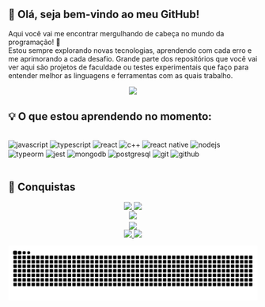 <h2>👋 Olá, seja bem-vindo ao meu GitHub!</h2>
Aqui você vai me encontrar mergulhando de cabeça no mundo da programação! 🚀<br/>
Estou sempre explorando novas tecnologias, aprendendo com cada erro e me aprimorando a cada desafio.
Grande parte dos repositórios que você vai ver aqui são projetos de faculdade ou testes experimentais que faço para entender melhor as linguagens e ferramentas com as quais trabalho.

<p align="center">
  <img src="https://komarev.com/ghpvc/?username=andreluke&color=blue&style=flat-square">
</p>

<h2>💡 O que estou aprendendo no momento:</h2>
<div align="left" style="display: inline_block"><br> 
 
   <img class="tech-icon" align="center" alt="javascript" src="https://img.shields.io/badge/JavaScript-F7DF1E?style=for-the-badge&logo=javascript&logoColor=black"/> 
  <img class="tech-icon" align="center" alt="typescript" src="https://img.shields.io/badge/TypeScript-007ACC?style=for-the-badge&logo=typescript&logoColor=white"/> 
  <img class="tech-icon" align="center" alt="react" src="https://img.shields.io/badge/React-61DAFB?style=for-the-badge&logo=react&logoColor=black"/> 
  <img class="tech-icon" align="center" alt="c++" src="https://img.shields.io/badge/C++-00599C?style=for-the-badge&logo=cplusplus&logoColor=white"/> 
  <img class="tech-icon" align="center" alt="react native" src="https://img.shields.io/badge/React_Native-61DAFB?style=for-the-badge&logo=react&logoColor=black"/> 
  <img class="tech-icon" align="center" alt="nodejs" src="https://img.shields.io/badge/Node.js-339933?style=for-the-badge&logo=nodedotjs&logoColor=white"/> 
  <img class="tech-icon" align="center" alt="typeorm" src="https://img.shields.io/badge/TypeORM-FF8C00?style=for-the-badge&logo=typeorm&logoColor=white"/> 
  <img class="tech-icon" align="center" alt="jest" src="https://img.shields.io/badge/Jest-C21325?style=for-the-badge&logo=jest&logoColor=white"/>
  <img class="tech-icon" align="center" alt="mongodb" src="https://img.shields.io/badge/MongoDB-47A248?style=for-the-badge&logo=mongodb&logoColor=white"/> 
  <img class="tech-icon" align="center" alt="postgresql" src="https://img.shields.io/badge/PostgreSQL-316192?style=for-the-badge&logo=postgresql&logoColor=white"/> 
  <img class="tech-icon" align="center" alt="git" src="https://img.shields.io/badge/Git-F05032?style=for-the-badge&logo=git&logoColor=white"/> 
  <img class="tech-icon" align="center" alt="github" src="https://img.shields.io/badge/GitHub-181717?style=for-the-badge&logo=github&logoColor=white"/> 
</div><br>

## 🌟 Conquistas

<div align="center">
<a href="https://github.com/andreluke">
  <img loading="lazy" height="180em" src="https://github-readme-stats.vercel.app/api?username=andreluke&show_icons=true&theme=algolia&include_all_commits=true&count_private=true"/>
  <img loading="lazy" height="180em" src="https://github-readme-stats.vercel.app/api/top-langs/?username=andreluke&layout=compact&langs_count=7&theme=algolia"/>
</a>
</div>

<div align="center">
  <img src="https://github-readme-streak-stats.herokuapp.com/?user=andreluke&theme=algolia&border_radius=8&locale=pt_BR&mode=weekly&card_width=760&card_height=200"/>
</div>

<div align="center">
  <img align="center" height=200 src="https://github-profile-trophy.vercel.app/?username=andreluke&theme=algolia&no-frame=false&title=Joined2020,Experience,Stars,Followers,Repositories,Commits&margin-w=7&column=-1"/>
</div>

<div align="center">
  <a href="mailto:andre.l.sales2706@gmail.com">
    <img src="https://img.shields.io/badge/Email-D14836?style=for-the-badge&logo=gmail&logoColor=white" />
  </a>
  <a href="https://www.linkedin.com/in/andre-lucas-almeida-sales-156779251/">
    <img src="https://img.shields.io/badge/LinkedIn-0077B5?style=for-the-badge&logo=linkedin&logoColor=white" />
  </a>
</div>

![Snake animation](https://raw.githubusercontent.com/andreluke/andreluke/output/github-contribution-grid-snake-dark.svg)
